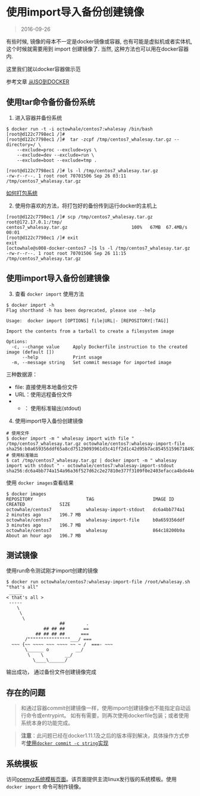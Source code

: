 # 使用import导入备份创建镜像

> 2016-09-26



有些时候, 镜像的母本不一定是docker镜像或容器, 也有可能是虚拟机或者实体机, 这个时候就需要用到 import 创建镜像了.
当然, 这种方法也可以用在docker容器内.

这里我们就以docker容器做示范

参考文章 [从ISO到DOCKER](http://wrfly.kfd.me/%E4%BB%8Eiso%E5%88%B0docker/)

## 使用tar命令备份备份系统

1. 进入容器并备份系统

```
$ docker run -t -i octowhale/centos7:whalesay /bin/bash
[root@d122c7798ec1 /]# 
[root@d122c7798ec1 /]#  tar -zcpf /tmp/centos7_whalesay.tar.gz --directory=/ \
    --exclude=proc --exclude=sys \
    --exclude=dev --exclude=run \
    --exclude=boot --exclude=tmp .
    
[root@d122c7798ec1 /]# ls -l /tmp/centos7_whalesay.tar.gz 
-rw-r--r--. 1 root root 70701506 Sep 26 03:11 /tmp/centos7_whalesay.tar.gz

```
[如何打包系统](http://www.aboutdebian.com/tar-backup.htm)


2. 使用你喜欢的方法，将打包好的备份传到运行docker的主机上
```
[root@d122c7798ec1 /]# scp /tmp/centos7_whalesay.tar.gz root@172.17.0.1:/tmp/
centos7_whalesay.tar.gz                        100%   67MB  67.4MB/s   00:01    
[root@d122c7798ec1 /]# exit
exit
[octowhale@s008-docker-centos7 ~]$ ls -l /tmp/centos7_whalesay.tar.gz 
-rw-r--r--. 1 root root 70701506 Sep 26 11:15 /tmp/centos7_whalesay.tar.gz

```

## 使用import导入备份创建镜像

3. 查看 ` docker import ` 使用方法
```
$ docker import -h
Flag shorthand -h has been deprecated, please use --help

Usage:  docker import [OPTIONS] file|URL|- [REPOSITORY[:TAG]]

Import the contents from a tarball to create a filesystem image

Options:
  -c, --change value     Apply Dockerfile instruction to the created image (default [])
      --help             Print usage
  -m, --message string   Set commit message for imported image
```
三种数据源：
+ file: 直接使用本地备份文件
+ URL：使用远程备份文件
+ - ： 使用标准输出(stdout)

4. 使用import导入备份创建镜像
```
# 使用文件
$ docker import -m " whalesay import with file " /tmp/centos7_whalesay.tar.gz octowhale/centos7:whalesay-import-file
sha256:b0a659356ddf65a8cd75129093961d3c41ff2d1c42d95b7ac854551596718492
# 使用标准输出
$ cat /tmp/centos7_whalesay.tar.gz | docker import -m " whalesay import with stdout " - octowhale/centos7:whalesay-import-stdout
sha256:dc6a4bb774a154a96a36f527d62c2e27810e377f3109f0e2403efacca4bde44e
```

使用 ` docker images `查看结果
```
$ docker images
REPOSITORY                    TAG                      IMAGE ID            CREATED             SIZE
octowhale/centos7             whalesay-import-stdout   dc6a4bb774a1        2 minutes ago       196.7 MB
octowhale/centos7             whalesay-import-file     b0a659356ddf        3 minutes ago       196.7 MB
octowhale/centos7             whalesay                 864c18200b9a        About an hour ago   196.7 MB
```

## 测试镜像
使用run命令测试刚才import创建的镜像

```
$ docker run octowhale/centos7:whalesay-import-file /root/whalesay.sh "that's all"
 _____
< that's all >
 -----
    \
     \
      \     
                    ##        .            
              ## ## ##       ==            
           ## ## ## ##      ===            
       /""""""""""""""""___/ ===        
  ~~~ {~~ ~~~~ ~~~ ~~~~ ~~ ~ /  ===- ~~~   
       \______ o          __/            
        \    \        __/             
          \____\______/   

```
输出成功， 通过备份文件创建镜像完成

## 存在的问题
> 和通过容器commit创建镜像一样，使用import创建镜像也不能指定自动运行命令或entrypint。
> 如有有需要，则再次使用dockerfile包装；或者使用系统本身的功能完成。


> **注意**：此问题已经在docker1.11.1及之后的版本得到解决，具体操作方式参考[使用`docker commit -c string`实现](./03-build-your-own-image-with-commit.md##commit创建镜像时添加自动运行cmd和entrypoint)


## 系统模板

访问[openvz系统模板页面](https://openvz.org/Download/template/precreated)。该页面提供主流linux发行版的系统模板。使用 ` docker import ` 命令可制作镜像。